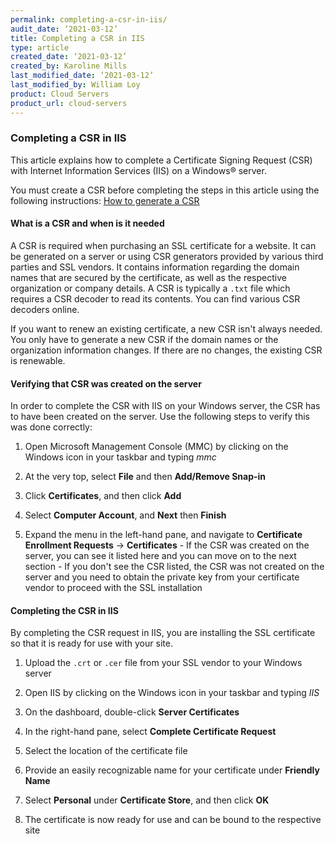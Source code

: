 ```yaml
---
permalink: completing-a-csr-in-iis/
audit_date: ‘2021-03-12’
title: Completing a CSR in IIS
type: article
created_date: ‘2021-03-12’
created_by: Karoline Mills
last_modified_date: ‘2021-03-12’
last_modified_by: William Loy
product: Cloud Servers
product_url: cloud-servers
---
```


### Completing a CSR in IIS

This article explains how to complete a Certificate Signing Request (CSR) with Internet Information Services (IIS) on a Windows&reg; server.

You must create a CSR before completing the steps in this article using the following instructions: [How to generate a CSR](https://docs.rackspace.com/support/how-to/generate-a-csr) 

#### What is a CSR and when is it needed

A CSR is required when purchasing an SSL certificate for a website. It can be generated on a server or using CSR generators provided by various third parties and SSL vendors. It contains information regarding the domain names that are secured by the certificate, as well as the respective organization or company details. A CSR is typically a `.txt` file which requires a CSR decoder to read its contents. You can find various CSR decoders online.

If you want to renew an existing certificate, a new CSR isn't always needed. You only have to generate a new CSR if the domain names or the organization information changes. If there are no changes, the existing CSR is renewable.

#### Verifying that CSR was created on the server

In order to complete the CSR with IIS on your Windows server, the CSR has to have been created on the server. Use the following steps to verify this was done correctly:

1.	Open Microsoft Management Console (MMC) by clicking on the Windows icon in your taskbar and typing 
*mmc*

2.	At the very top, select **File** and then **Add/Remove Snap-in**

3.	Click **Certificates**, and then click **Add**

4.	Select **Computer Account**, and **Next** then **Finish**

5.	Expand the menu in the left-hand pane, and navigate to **Certificate Enrollment Requests** -> **Certificates**
        - If the CSR was created on the server, you can see it listed here and you can move on to the next section
        - If you don't see the CSR listed, the CSR was not created on the server and you need to obtain the private key from your certificate vendor to proceed with the SSL installation

#### Completing the CSR in IIS

By completing the CSR request in IIS, you are installing the SSL certificate so that it is ready for use with your site. 

1.	Upload the `.crt` or `.cer` file from your SSL vendor to your Windows server

2.	Open IIS by clicking on the Windows icon in your taskbar and typing *IIS*

3.	On the dashboard, double-click **Server Certificates**

4.	In the right-hand pane, select **Complete Certificate Request**

5.	Select the location of the certificate file

6.	Provide an easily recognizable name for your certificate under **Friendly Name**

7.	Select **Personal** under **Certificate Store**, and then click **OK**

8.	The certificate is now ready for use and can be bound to the respective site
